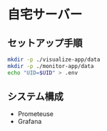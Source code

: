 # 自宅サーバー

## セットアップ手順

```bash
mkdir -p ./visualize-app/data
mkdir -p ./monitor-app/data
echo "UID=$UID" > .env
```

## システム構成

- Prometeuse
- Grafana
